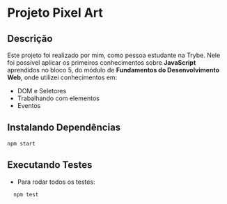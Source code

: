 # Projeto Pixel Art

## Descrição

Este projeto foi realizado por mim, como pessoa estudante na Trybe. Nele foi possível aplicar os primeiros conhecimentos sobre **JavaScript** aprendidos no bloco 5, do módulo de **Fundamentos do Desenvolvimento Web**, onde utilizei conhecimentos em:

  * DOM e Seletores
  * Trabalhando com elementos
  * Eventos

## Instalando Dependências
  ```
  npm start
  ```

## Executando Testes

  * Para rodar todos os testes:

  ```
    npm test
  ```
